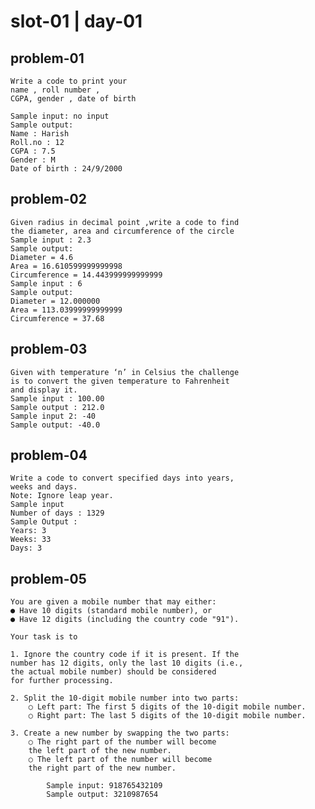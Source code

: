 # slot-01 | day-01

## problem-01

    Write a code to print your 
    name , roll number ,
    CGPA, gender , date of birth

    Sample input: no input
    Sample output:
    Name : Harish
    Roll.no : 12
    CGPA : 7.5
    Gender : M
    Date of birth : 24/9/2000
<!-- 
```python
name = input("Enter your name: ")
roll_no = input("Enter your roll number: ")
cgpa = input("Enter your CGPA: ")
gender = input("Enter your gender (M/F): ")
dob = input("Enter your date of birth (dd/mm/yyyy): ")

print("\nName :", name)
print("Roll.no :", roll_no)
print("CGPA :", cgpa)
print("Gender :", gender)
print("Date of birth :", dob)
``` -->

## problem-02

    Given radius in decimal point ,write a code to find
    the diameter, area and circumference of the circle
    Sample input : 2.3
    Sample output:
    Diameter = 4.6
    Area = 16.610599999999998
    Circumference = 14.443999999999999
    Sample input : 6
    Sample output:
    Diameter = 12.000000
    Area = 113.03999999999999
    Circumference = 37.68
<!-- 
```python
import math

radius = float(input("Enter the radius of the circle: "))

diameter = 2 * radius
area = math.pi * (radius ** 2)
circumference = 2 * math.pi * radius

print("Diameter =", diameter)
print("Area =", area)
print("Circumference =", circumference)
``` -->

## problem-03

    Given with temperature ‘n’ in Celsius the challenge
    is to convert the given temperature to Fahrenheit
    and display it.
    Sample input : 100.00
    Sample output : 212.0
    Sample input 2: -40
    Sample output: -40.0
<!-- 
```python
celsius = float(input("Enter temperature in Celsius: "))

fahrenheit = (celsius * 9/5) + 32

print("Fahrenheit =", fahrenheit)
``` -->


## problem-04

    Write a code to convert specified days into years,
    weeks and days.
    Note: Ignore leap year.
    Sample input
    Number of days : 1329
    Sample Output :
    Years: 3
    Weeks: 33
    Days: 3
<!-- 
```python
days_input = int(input("Number of days: "))

days_in_year = 365
days_in_week = 7

years = days_input // days_in_year
remaining_days = days_input % days_in_year
weeks = remaining_days // days_in_week
days = remaining_days % days_in_week

print("Years:", years)
print("Weeks:", weeks)
print("Days:", days)
``` -->

## problem-05

    You are given a mobile number that may either:
    ● Have 10 digits (standard mobile number), or
    ● Have 12 digits (including the country code "91").
    
    Your task is to
    
    1. Ignore the country code if it is present. If the
    number has 12 digits, only the last 10 digits (i.e.,
    the actual mobile number) should be considered
    for further processing.

    2. Split the 10-digit mobile number into two parts:
        ○ Left part: The first 5 digits of the 10-digit mobile number.
        ○ Right part: The last 5 digits of the 10-digit mobile number.

    3. Create a new number by swapping the two parts:
        ○ The right part of the number will become
        the left part of the new number.
        ○ The left part of the number will become
        the right part of the new number.

            Sample input: 918765432109
            Sample output: 3210987654
<!-- 
```python
mobile_number = input("Enter the mobile number: ")

if len(mobile_number) == 12 and mobile_number.startswith("91"):
    mobile_number = mobile_number[2:]  # Keep only the last 10 digits

if len(mobile_number) != 10:
    print("Invalid mobile number. Please enter a 10-digit mobile number or a 12-digit number with country code.")
else:
    left_part = mobile_number[:5]  # First 5 digits
    right_part = mobile_number[5:]  # Last 5 digits

    new_number = right_part + left_part

    print(new_number)
``` -->
